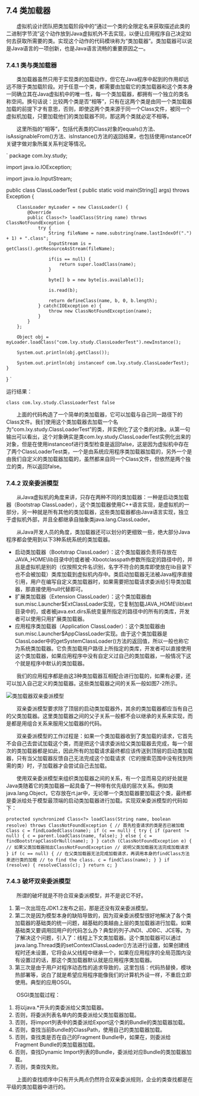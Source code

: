 ## 7.4 类加载器

　　虚拟机设计团队把类加载阶段中的“通过一个类的全限定名来获取描述此类的二进制字节流”这个动作放到Java虚拟机外不去实现，以便让应用程序自己决定如何去获取所需要的类。实现这个动作的代码模块称为“类加载器”。类加载器可以说是Java语言的一项创新，也是Java语言流畅的重要原因之一。

### 7.4.1 类与类加载器

　　类加载器虽然只用于实现类的加载动作，但它在Java程序中起到的作用却远远不限于类加载阶段。对于任意一个类，都需要由加载它的类加载器和这个类本身一同确立其在Java虚拟机中的唯一性，每一个类加载器，都拥有一个独立的类名称空间。换句话说：比较两个类是否“相等”，只有在这两个类是由同一个类加载器加载的前提下才有意思，否则，即使这两个类来源于同一个Class文件，被同一个虚拟机加载，只要加载他们的类加载器不同，那这两个类就必定不相等。

　　这里所指的“相等”，包括代表类的Class对象的equals()方法、isAssignableFrom()方法、isInstance()方法的返回结果，也包括使用instanceOf关键字做对象所属关系判定等情况。


`
package com.lxy.study;

import java.io.IOException;

import java.io.InputStream;

public class ClassLoaderTest {
    public static void main(String[] args) throws Exception {
        
        ClassLoader myLoader = new ClassLoader() {
            @Override
            public Class<?> loadClass(String name) throws ClassNotFoundException {
                try {
                    String fileName = name.substring(name.lastIndexOf(".") + 1) + ".class";
                    InputStream is = getClass().getResourceAsStream(fileName);
                    
                    if(is == null) {
                        return super.loadClass(name);
                    }
                    
                    byte[] b = new byte[is.available()];
                    
                    is.read(b);
                    
                    return defineClass(name, b, 0, b.length);
                } catch(IOException e) {
                    throw new ClassNotFoundException(name);
                }
            }
        };
        
        Object obj = myLoader.loadClass("com.lxy.study.ClassLoaderTest").newInstance();
        
        System.out.println(obj.getClass());
        
        System.out.println(obj instanceof com.lxy.study.ClassLoaderTest);
    }
}
`

运行结果：

`
class com.lxy.study.ClassLoaderTest
false
`

　　上面的代码构造了一个简单的类加载器，它可以加载与自己同一路径下的Class文件。我们使用这个类加载器去加载一个名为“com.lxy.study.ClassLoaderTest”的类，并实例化了这个类的对象。从第一句输出可以看出，这个对象确实是类com.lxy.study.ClassLoaderTest实例化出来的对象，但是在使用instanceof进行类型检查是返回false，这是因为虚拟机中存在了两个ClassLoaderTest类，一个是由系统应用程序类加载器加载的，另外一个是由我们自定义的类加载器加载的，虽然都来自同一个Class文件，但依然是两个独立的类，所以返回false。

### 7.4.2 双亲委派模型

　　从Java虚拟机的角度来讲，只存在两种不同的类加载器：一种是启动类加载器（Bootstrap ClassLoader），这个类加载器使用C++语言实现，是虚拟机的一部分，另一种就是所有其他的类加载器，这些类加载器都由Java语言实现，独立于虚拟机外部，并且全都继承自抽象类java.lang.ClassLoader。

　　从Java开发人员的角度，类加载器还可以划分的更细致一些，绝大部分Java程序都会使用到以下3种系统系统的类加载器。

+ 启动类加载器（Bootstrap ClassLoader）：这个类加载器负责将存放在JAVA_HOME\lib目录中的或者被-Xbootclasspath参数所指定的路径中的，并且是虚拟机是别的（仅按照文件名识别，名字不符合的类库即使放在lib目录下也不会被加载）类库加载到虚拟机内存中。类启动加载器无法被Java程序直接引用，用户在编写自定义类加载器时，如果需要把加载请求委派给引导类加载器，那直接使用null代替即可。
+ 扩展类加载器（Extension ClassLoader）：这个类加载器由sun.misc.Launcher$ExtClassLoader实现，它复制加载JAVA_HOME\lib\ext目录中的，或者被java.ext.dirs系统变量所指定的路径中的所有的类库，开发者可以使用只用扩展类加载器。
+ 应用程序类加载器（Application ClassLoader）：这个类加载器由sun.misc.Launcher$AppClassLoader实现。由于这个类加载器是ClassLoader中的getSystemClassLoader()方法的返回值，所以一般也称它为系统类加载器。它负责加载用户路径上所指定的类库，开发者可以直接使用这个类加载器，如果应用程序中没有自定义过自己的类加载器，一般情况下这个就是程序中默认的类加载器。

　　我们的应用程序都是由这3种类加载器互相配合进行加载的，如果有必要，还可以加入自己定义的类加载器。这些类加载器之间的关系一般如图7-2所示。

![类加载器双亲委派模型]()

　　双亲委派模型要求除了顶层的启动类加载器外，其余的类加载器都应当有自己的父类加载器。这里类加载器之间的父子关系一般都不会以继承的关系来实现，而是都是用组合关系来服用父加载器的代码。

　　双亲委派模型的工作过程是：如果一个类加载器收到了类加载的请求，它首先不会自己去尝试加载这个类，而是把这个请求委派给父类加载器去完成，每一个层次的类加载器都是如此，因此所有的加载请求最终都应该传送到顶层的启动类加载器，只有当父加载器反馈自己无法完成这个加载请求（它的搜索范围中没有找到所需的类）时，子加载器才会尝试自己去加载。

　　使用双亲委派模型来组织类加载器之间的关系，有一个显而易见的好处就是Java类随着它的类加载器一起具备了一种带有优先级的层次关系。例如类java.lang.Object，它存放在rt.jar中，无论哪一个类加载器要加载这个类，最终都是委派给处于模型最顶端的启动类加载器进行加载。实现双亲委派模型的代码如下：

`
protected synchronized Class<?> loadClass(String name, boolean resolve) throws ClassNotFoundException {
    // 首先检查请求的类是否已被加载
    Class c = findLoadedClass(name);
    if (c == null) {
        try {
            if (parent != null) {
                c = parent.loadClass(name, false);
            }
            else {
                c = findBootstrapClassOrNull(name);
            }
        }
        catch (ClassNotFoundException e) {
            // 如果父类加载器抛出ClassNotFoundException
            // 说明父类加载器无法完成加载请求
        }
        if (c == null) {
            // 在父类加载器无法完成加载请求，再调用本身的findClass方法来进行类的加载
            // to find the class.
            c = findClass(name);
        }
    }
    if (resolve) {
        resolveClass(c);
    }
    return c;
}
`


### 7.4.3 破坏双亲委派模型

　　所谓的破坏就是不符合双亲委派模型，并不是说它不好。

1. 第一次出现在JDK1.2发布之前，那是还没有双亲委派模型。
2. 第二次是因为模型本身的缺陷导致的，因为双亲委派模型很好地解决了各个类加载器的基础类的统一问题，越基础的类越由上层的类加载器进行加载。如果基础类又要调用回用户的代码怎么办？典型的列子JNDI、JDBC、JCE等。为了解决这个问题，引入了：线程上下文类加载器。这个类加载器可以通过java.lang.Thread类的setContextClassLoader()方法进行设置，如果创建线程时还未设置，它将会从父线程中继承一个，如果在应用程序的全局范围内没有设置过的话，那这个类加载器默认就是应用程序类加载器。
3. 第三次是由于用户对程序动态性的追求导致的，这里包括：代码热替换，模块热部署等，说白了就是希望应用程序能像我们的计算机外设一样，不重启立即使用。典型的应用OSGI。

　　OSGI类加载过程：
1. 将以java.*开头的类委派给父类加载器。
2. 否则，将委派列表名单内的类委派给父类加载器加载。
3. 否则，将import列表中的类委派给Export这个类的Bundle的类加载器加载。
4. 否则，查找当前Bundle的ClassPath，使用自己的类加载器加载。
5. 否则，查找类是否在自己的Fragment Bundle中，如果在，则委派给Fragment Bundle的类加载器加载。
6. 否则，查找Dynamic Import列表的Bundle，委派给对应Bundle的类加载器加载。
7. 否则，类查找失败。

　　上面的查找顺序中只有开头两点仍然符合双亲委派规则，企业的类查找都是在平级的类加载器中进行的。







